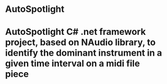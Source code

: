 # AutoSpotlight
# AutoSpotlight C# .net framework project, based on NAudio library, to identify the dominant instrument in a given time interval on a midi file piece
